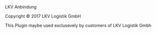 LKV Anbindung

Copyright © 2017 LKV Logistik GmbH

This Plugin maybe used exclusevely by customers of LKV Logistik Gmbh